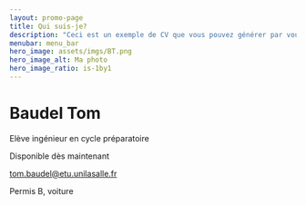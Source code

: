 ```yaml
---
layout: promo-page
title: Qui suis-je?
description: "Ceci est un exemple de CV que vous pouvez générer par vous-même"
menubar: menu_bar
hero_image: assets/imgs/BT.png
hero_image_alt: Ma photo
hero_image_ratio: is-1by1
---
```


# Baudel Tom
Elève ingénieur en cycle préparatoire


Disponible dès maintenant

[tom.baudel@etu.unilasalle.fr](mailto:tom.baudel@etu.unilasalle.fr)

Permis B, voiture

